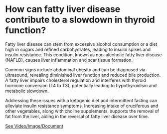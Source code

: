 # How can fatty liver disease contribute to a slowdown in thyroid function?

Fatty liver disease can stem from excessive alcohol consumption or a diet high in sugars and refined carbohydrates, leading to insulin spikes and insulin resistance. This condition, known as non-alcoholic fatty liver disease (NAFLD), causes liver inflammation and scar tissue formation.

Common signs include abdominal obesity and can be diagnosed via ultrasound, revealing diminished liver function and reduced bile production. A fatty liver impairs cholesterol regulation and interferes with thyroid hormone conversion (T4 to T3), potentially leading to hypothyroidism and metabolic slowdown.

Addressing these issues with a ketogenic diet and intermittent fasting can alleviate insulin resistance symptoms. Increasing intake of cruciferous and other vegetables, along with choline supplements, supports the removal of fat from the liver, aiding in the reversal of fatty liver disease over time.

 [See Video/Image/Document](https://hls-player.drberg.com/asset?path=migrated-assets/why-can-a-fatty-liver-slow-your-thyroid-hypothyroid-drberg)